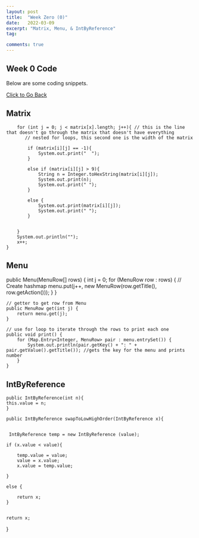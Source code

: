 ```yaml
---
layout: post
title:  "Week Zero (0)"
date:   2022-03-09
excerpt: "Matrix, Menu, & IntByReference"
tag:

comments: true
---
```


## Week 0 Code 

Below are some coding snippets. 

<div markdown="0"><a href="https://adhithin.github.io/posts/" class="btn btn-info"> Click to Go Back</a></div>

## Matrix 

        for (int j = 0; j < matrix[x].length; j++){ // this is the line that doesn't go through the matrix that doesn't have everything
           // nested for loops, this second one is the width of the matrix

            if (matrix[i][j] == -1){
                System.out.print("  ");
            }

            else if (matrix[i][j] > 9){
                String n = Integer.toHexString(matrix[i][j]);
                System.out.print(n);
                System.out.print(" ");
            }

            else {
                System.out.print(matrix[i][j]);
                System.out.print(" ");
            }


        }
        System.out.println("");
        x++;
    }

## Menu 

public Menu(MenuRow[] rows) {
        int j = 0;
        for (MenuRow row : rows) {
            // Create hashmap 
            menu.put(j++, new MenuRow(row.getTitle(), row.getAction()));
        }
    }

    // getter to get row from Menu
    public MenuRow get(int j) {
        return menu.get(j);
    }

    // use for loop to iterate through the rows to print each one
    public void print() {
        for (Map.Entry<Integer, MenuRow> pair : menu.entrySet()) {
            System.out.println(pair.getKey() + ": " + pair.getValue().getTitle()); //gets the key for the menu and prints number 
        }
    }




## IntByReference 

    public IntByReference(int n){
    this.value = n;
    }

    public IntByReference swapToLowHighOrder(IntByReference x){
    

     IntByReference temp = new IntByReference (value);

    if (x.value < value){

        temp.value = value;
        value = x.value;
        x.value = temp.value;

    }

    else {

        return x;
    }


    return x;

}




